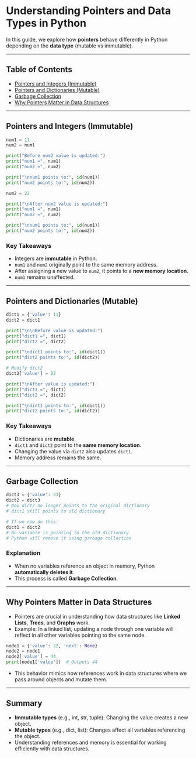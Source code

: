 # Understanding Pointers and Data Types in Python

In this guide, we explore how **pointers** behave differently in Python depending on the **data type** (mutable vs immutable).

---

## Table of Contents

- [Pointers and Integers (Immutable)](#pointers-and-integers-immutable)
- [Pointers and Dictionaries (Mutable)](#pointers-and-dictionaries-mutable)
- [Garbage Collection](#garbage-collection)
- [Why Pointers Matter in Data Structures](#why-pointers-matter-in-data-structures)

---

## Pointers and Integers (Immutable)

```python
num1 = 11
num2 = num1

print("Before num2 value is updated:")
print("num1 =", num1)
print("num2 =", num2)

print("\nnum1 points to:", id(num1))
print("num2 points to:", id(num2))

num2 = 22

print("\nAfter num2 value is updated:")
print("num1 =", num1)
print("num2 =", num2)

print("\nnum1 points to:", id(num1))
print("num2 points to:", id(num2))
```

### Key Takeaways
- Integers are **immutable** in Python.
- `num1` and `num2` originally point to the same memory address.
- After assigning a new value to `num2`, it points to a **new memory location**.
- `num1` remains unaffected.

---

## Pointers and Dictionaries (Mutable)

```python
dict1 = {'value': 11}
dict2 = dict1

print("\n\nBefore value is updated:")
print("dict1 =", dict1)
print("dict2 =", dict2)

print("\ndict1 points to:", id(dict1))
print("dict2 points to:", id(dict2))

# Modify dict2
dict2['value'] = 22

print("\nAfter value is updated:")
print("dict1 =", dict1)
print("dict2 =", dict2)

print("\ndict1 points to:", id(dict1))
print("dict2 points to:", id(dict2))
```

### Key Takeaways
- Dictionaries are **mutable**.
- `dict1` and `dict2` point to the **same memory location**.
- Changing the value via `dict2` also updates `dict1`.
- Memory address remains the same.

---

## Garbage Collection

```python
dict3 = {'value': 33}
dict2 = dict3
# Now dict2 no longer points to the original dictionary
# dict1 still points to old dictionary

# If we now do this:
dict1 = dict2
# No variable is pointing to the old dictionary
# Python will remove it using garbage collection
```

### Explanation
- When no variables reference an object in memory, Python **automatically deletes it**.
- This process is called **Garbage Collection**.

---

## Why Pointers Matter in Data Structures

- Pointers are crucial in understanding how data structures like **Linked Lists**, **Trees**, and **Graphs** work.
- Example: In a linked list, updating a node through one variable will reflect in all other variables pointing to the same node.

```python
node1 = {'value': 22, 'next': None}
node2 = node1
node2['value'] = 44
print(node1['value'])  # Outputs 44
```

- This behavior mimics how references work in data structures where we pass around objects and mutate them.

---

## Summary
- **Immutable types** (e.g., int, str, tuple): Changing the value creates a new object.
- **Mutable types** (e.g., dict, list): Changes affect all variables referencing the object.
- Understanding references and memory is essential for working efficiently with data structures.

